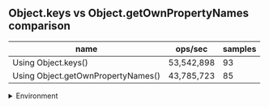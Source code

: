 ## Object.keys vs Object.getOwnPropertyNames comparison

|name|ops/sec|samples|
|-|-|-|
|Using Object.keys()|53,542,898|93|
|Using Object.getOwnPropertyNames()|43,785,723|85|


<details>
<summary>Environment</summary>

* __Machine:__ linux x64 | 2 vCPUs | 6.8GB Mem
* __Run:__ Tue Oct 10 2023 21:00:31 GMT+0000 (Coordinated Universal Time)
</details>

<!--
{"environment":{"platform":"linux","arch":"x64","cpus":2,"totalMemory":6.7597503662109375},"benchmarks":"[{\"timeStamp\":1696971625597,\"currentTarget\":{\"0\":{\"name\":\"Using Object.keys()\",\"options\":{\"async\":false,\"defer\":false,\"delay\":0.005,\"initCount\":1,\"maxTime\":5,\"minSamples\":5,\"minTime\":0.05},\"async\":false,\"defer\":false,\"delay\":0.005,\"initCount\":1,\"maxTime\":5,\"minSamples\":5,\"minTime\":0.05,\"id\":1,\"stats\":{\"moe\":2.3210100019812898e-10,\"rme\":1.242736007754639,\"sem\":1.1841887765210663e-10,\"deviation\":1.1419902995856698e-9,\"mean\":1.86766134359852e-8,\"sample\":[1.8156625029682438e-8,1.8600516247849722e-8,1.8246376713350235e-8,1.8743913499226854e-8,1.7841069171933345e-8,1.8453348065998728e-8,1.9318835121181648e-8,1.793083460952185e-8,1.9028571225531823e-8,1.8763784079563098e-8,2.0267477979085905e-8,1.899797823313921e-8,1.7924723117429476e-8,1.798384931618799e-8,1.8123668885043545e-8,1.7982711939084058e-8,1.799927017414199e-8,1.843425740041288e-8,1.795933192863767e-8,1.795716412554142e-8,1.7882510828355902e-8,1.9410153604536717e-8,1.8393430501320013e-8,1.785117131009782e-8,1.8369090773423537e-8,1.8456962659493952e-8,1.8000051876618923e-8,1.7903723746344652e-8,1.8974312841419278e-8,1.8488728803986607e-8,1.807941943098174e-8,1.8101090381674307e-8,1.8431151354239664e-8,1.8358630863328892e-8,1.8358772503529495e-8,1.7783316696511436e-8,1.8247406479401797e-8,1.7846914208884595e-8,1.8740993188168654e-8,1.844287243494023e-8,1.82713794374547e-8,1.807725906382201e-8,1.7977012149542307e-8,1.9061068526591353e-8,1.8083526996799287e-8,1.7802438477693618e-8,1.787616291030953e-8,1.7865362845013397e-8,1.8543721674173005e-8,1.8532708794475467e-8,1.955019356903915e-8,1.8656751616557317e-8,1.8180020445762958e-8,1.813607586532425e-8,1.8207888509332496e-8,1.894736543915367e-8,1.8801722132379056e-8,1.828816415532689e-8,1.79175933771875e-8,1.8262703621067136e-8,1.8299035040723328e-8,1.7945567670907492e-8,1.7955270024648934e-8,1.7775597305578465e-8,1.858391208109468e-8,1.8051834647813414e-8,1.815247107264478e-8,1.8165573145301248e-8,1.8557177493230484e-8,1.7959625814918043e-8,1.837569425829578e-8,1.810820319844819e-8,1.7955831628044336e-8,1.7954096889687426e-8,2.1488415070942265e-8,2.0444089478363928e-8,1.912476660350694e-8,1.96537279523749e-8,1.904491587811436e-8,1.8767439538224616e-8,1.863812026456973e-8,1.9497072120003243e-8,1.818886764679325e-8,1.868854523828662e-8,2.006944654445714e-8,1.918191913265207e-8,1.9632375692133693e-8,2.2422366120797137e-8,2.152977436361943e-8,2.575197667752457e-8,1.852788771614737e-8,2.095927667182355e-8,1.9600045608144594e-8],\"variance\":1.3041418443477676e-18},\"times\":{\"cycle\":0.05274382091018806,\"elapsed\":5.431,\"period\":1.86766134359852e-8,\"timeStamp\":1696971620166},\"running\":false,\"count\":2824057,\"cycles\":5,\"hz\":53542897.56157014},\"1\":{\"name\":\"Using Object.getOwnPropertyNames()\",\"options\":{\"async\":false,\"defer\":false,\"delay\":0.005,\"initCount\":1,\"maxTime\":5,\"minSamples\":5,\"minTime\":0.05},\"async\":false,\"defer\":false,\"delay\":0.005,\"initCount\":1,\"maxTime\":5,\"minSamples\":5,\"minTime\":0.05,\"id\":2,\"stats\":{\"moe\":5.489256628938427e-10,\"rme\":2.4035107289501965,\"sem\":2.800641137213483e-10,\"deviation\":2.5820635473463016e-9,\"mean\":2.283849438581878e-8,\"sample\":[2.7995374510061228e-8,2.291190986917455e-8,2.5122761330810017e-8,2.9779098533892016e-8,4.008029830798616e-8,2.287222682140984e-8,2.3157769723353018e-8,2.425881041622453e-8,2.2643599743225018e-8,2.380401175832984e-8,2.242137450034991e-8,2.284286378897972e-8,2.1323865148547264e-8,2.1968991479633297e-8,2.251424860451179e-8,2.156900737783214e-8,2.3956695991180147e-8,2.5746828063988936e-8,2.3886005436727982e-8,2.6668055234538154e-8,2.499852279723541e-8,2.3554684115468084e-8,2.2381908254703957e-8,2.2944405467818375e-8,2.5693359951073537e-8,2.0709757269936202e-8,2.1365076897587835e-8,2.1596785007885095e-8,2.372977416511044e-8,2.205815539878543e-8,2.0632275919058615e-8,2.1316906675287516e-8,2.1649239604116455e-8,2.151859835608771e-8,2.23484853602381e-8,2.25634058626599e-8,2.2111570031934133e-8,2.2831041409830503e-8,2.232616886088185e-8,2.1427322703633383e-8,2.1500182147604698e-8,2.1233713068869487e-8,2.0947460267294574e-8,2.1237774196479766e-8,2.102172783689868e-8,2.069088264788737e-8,2.284869364381257e-8,2.226718118338846e-8,2.274885303301898e-8,2.4290008339384814e-8,2.601311261707909e-8,2.5040200338239657e-8,2.27337339776453e-8,2.1426196846474096e-8,2.1031819940056148e-8,2.3730049207999697e-8,2.303542710597613e-8,2.448928787122124e-8,2.5076750888824017e-8,2.4812613540684054e-8,2.2344946952023206e-8,2.1845543254225785e-8,2.0444116069439653e-8,2.1243564319013233e-8,2.06890330254114e-8,2.2049526858528812e-8,2.185253965228706e-8,2.199198630957694e-8,2.1521292371433144e-8,2.155695831996378e-8,2.3777415627058208e-8,2.3822651763534612e-8,2.411425238661613e-8,2.065698590346418e-8,2.0961815348167304e-8,2.1655391609308267e-8,2.0709339065554642e-8,2.084806195752784e-8,2.2222830051057623e-8,2.2346595528577873e-8,2.1383694934527384e-8,2.152865065215276e-8,2.0892292864397745e-8,2.0503344599946762e-8,2.0852283921875165e-8],\"variance\":6.667052162534567e-18},\"times\":{\"cycle\":0.056799198506564993,\"elapsed\":5.496,\"period\":2.283849438581878e-8,\"timeStamp\":1696971625611},\"running\":false,\"count\":2486994,\"cycles\":6,\"hz\":43785723.485385925},\"options\":{},\"events\":{\"start\":[null],\"cycle\":[null,null],\"complete\":[null,null]},\"length\":2,\"running\":false},\"type\":\"cycle\",\"target\":{\"name\":\"Using Object.keys()\",\"options\":{\"async\":false,\"defer\":false,\"delay\":0.005,\"initCount\":1,\"maxTime\":5,\"minSamples\":5,\"minTime\":0.05},\"async\":false,\"defer\":false,\"delay\":0.005,\"initCount\":1,\"maxTime\":5,\"minSamples\":5,\"minTime\":0.05,\"id\":1,\"stats\":{\"moe\":2.3210100019812898e-10,\"rme\":1.242736007754639,\"sem\":1.1841887765210663e-10,\"deviation\":1.1419902995856698e-9,\"mean\":1.86766134359852e-8,\"sample\":[1.8156625029682438e-8,1.8600516247849722e-8,1.8246376713350235e-8,1.8743913499226854e-8,1.7841069171933345e-8,1.8453348065998728e-8,1.9318835121181648e-8,1.793083460952185e-8,1.9028571225531823e-8,1.8763784079563098e-8,2.0267477979085905e-8,1.899797823313921e-8,1.7924723117429476e-8,1.798384931618799e-8,1.8123668885043545e-8,1.7982711939084058e-8,1.799927017414199e-8,1.843425740041288e-8,1.795933192863767e-8,1.795716412554142e-8,1.7882510828355902e-8,1.9410153604536717e-8,1.8393430501320013e-8,1.785117131009782e-8,1.8369090773423537e-8,1.8456962659493952e-8,1.8000051876618923e-8,1.7903723746344652e-8,1.8974312841419278e-8,1.8488728803986607e-8,1.807941943098174e-8,1.8101090381674307e-8,1.8431151354239664e-8,1.8358630863328892e-8,1.8358772503529495e-8,1.7783316696511436e-8,1.8247406479401797e-8,1.7846914208884595e-8,1.8740993188168654e-8,1.844287243494023e-8,1.82713794374547e-8,1.807725906382201e-8,1.7977012149542307e-8,1.9061068526591353e-8,1.8083526996799287e-8,1.7802438477693618e-8,1.787616291030953e-8,1.7865362845013397e-8,1.8543721674173005e-8,1.8532708794475467e-8,1.955019356903915e-8,1.8656751616557317e-8,1.8180020445762958e-8,1.813607586532425e-8,1.8207888509332496e-8,1.894736543915367e-8,1.8801722132379056e-8,1.828816415532689e-8,1.79175933771875e-8,1.8262703621067136e-8,1.8299035040723328e-8,1.7945567670907492e-8,1.7955270024648934e-8,1.7775597305578465e-8,1.858391208109468e-8,1.8051834647813414e-8,1.815247107264478e-8,1.8165573145301248e-8,1.8557177493230484e-8,1.7959625814918043e-8,1.837569425829578e-8,1.810820319844819e-8,1.7955831628044336e-8,1.7954096889687426e-8,2.1488415070942265e-8,2.0444089478363928e-8,1.912476660350694e-8,1.96537279523749e-8,1.904491587811436e-8,1.8767439538224616e-8,1.863812026456973e-8,1.9497072120003243e-8,1.818886764679325e-8,1.868854523828662e-8,2.006944654445714e-8,1.918191913265207e-8,1.9632375692133693e-8,2.2422366120797137e-8,2.152977436361943e-8,2.575197667752457e-8,1.852788771614737e-8,2.095927667182355e-8,1.9600045608144594e-8],\"variance\":1.3041418443477676e-18},\"times\":{\"cycle\":0.05274382091018806,\"elapsed\":5.431,\"period\":1.86766134359852e-8,\"timeStamp\":1696971620166},\"running\":false,\"count\":2824057,\"cycles\":5,\"hz\":53542897.56157014},\"aborted\":false},{\"timeStamp\":1696971631107,\"currentTarget\":{\"0\":{\"name\":\"Using Object.keys()\",\"options\":{\"async\":false,\"defer\":false,\"delay\":0.005,\"initCount\":1,\"maxTime\":5,\"minSamples\":5,\"minTime\":0.05},\"async\":false,\"defer\":false,\"delay\":0.005,\"initCount\":1,\"maxTime\":5,\"minSamples\":5,\"minTime\":0.05,\"id\":1,\"stats\":{\"moe\":2.3210100019812898e-10,\"rme\":1.242736007754639,\"sem\":1.1841887765210663e-10,\"deviation\":1.1419902995856698e-9,\"mean\":1.86766134359852e-8,\"sample\":[1.8156625029682438e-8,1.8600516247849722e-8,1.8246376713350235e-8,1.8743913499226854e-8,1.7841069171933345e-8,1.8453348065998728e-8,1.9318835121181648e-8,1.793083460952185e-8,1.9028571225531823e-8,1.8763784079563098e-8,2.0267477979085905e-8,1.899797823313921e-8,1.7924723117429476e-8,1.798384931618799e-8,1.8123668885043545e-8,1.7982711939084058e-8,1.799927017414199e-8,1.843425740041288e-8,1.795933192863767e-8,1.795716412554142e-8,1.7882510828355902e-8,1.9410153604536717e-8,1.8393430501320013e-8,1.785117131009782e-8,1.8369090773423537e-8,1.8456962659493952e-8,1.8000051876618923e-8,1.7903723746344652e-8,1.8974312841419278e-8,1.8488728803986607e-8,1.807941943098174e-8,1.8101090381674307e-8,1.8431151354239664e-8,1.8358630863328892e-8,1.8358772503529495e-8,1.7783316696511436e-8,1.8247406479401797e-8,1.7846914208884595e-8,1.8740993188168654e-8,1.844287243494023e-8,1.82713794374547e-8,1.807725906382201e-8,1.7977012149542307e-8,1.9061068526591353e-8,1.8083526996799287e-8,1.7802438477693618e-8,1.787616291030953e-8,1.7865362845013397e-8,1.8543721674173005e-8,1.8532708794475467e-8,1.955019356903915e-8,1.8656751616557317e-8,1.8180020445762958e-8,1.813607586532425e-8,1.8207888509332496e-8,1.894736543915367e-8,1.8801722132379056e-8,1.828816415532689e-8,1.79175933771875e-8,1.8262703621067136e-8,1.8299035040723328e-8,1.7945567670907492e-8,1.7955270024648934e-8,1.7775597305578465e-8,1.858391208109468e-8,1.8051834647813414e-8,1.815247107264478e-8,1.8165573145301248e-8,1.8557177493230484e-8,1.7959625814918043e-8,1.837569425829578e-8,1.810820319844819e-8,1.7955831628044336e-8,1.7954096889687426e-8,2.1488415070942265e-8,2.0444089478363928e-8,1.912476660350694e-8,1.96537279523749e-8,1.904491587811436e-8,1.8767439538224616e-8,1.863812026456973e-8,1.9497072120003243e-8,1.818886764679325e-8,1.868854523828662e-8,2.006944654445714e-8,1.918191913265207e-8,1.9632375692133693e-8,2.2422366120797137e-8,2.152977436361943e-8,2.575197667752457e-8,1.852788771614737e-8,2.095927667182355e-8,1.9600045608144594e-8],\"variance\":1.3041418443477676e-18},\"times\":{\"cycle\":0.05274382091018806,\"elapsed\":5.431,\"period\":1.86766134359852e-8,\"timeStamp\":1696971620166},\"running\":false,\"count\":2824057,\"cycles\":5,\"hz\":53542897.56157014},\"1\":{\"name\":\"Using Object.getOwnPropertyNames()\",\"options\":{\"async\":false,\"defer\":false,\"delay\":0.005,\"initCount\":1,\"maxTime\":5,\"minSamples\":5,\"minTime\":0.05},\"async\":false,\"defer\":false,\"delay\":0.005,\"initCount\":1,\"maxTime\":5,\"minSamples\":5,\"minTime\":0.05,\"id\":2,\"stats\":{\"moe\":5.489256628938427e-10,\"rme\":2.4035107289501965,\"sem\":2.800641137213483e-10,\"deviation\":2.5820635473463016e-9,\"mean\":2.283849438581878e-8,\"sample\":[2.7995374510061228e-8,2.291190986917455e-8,2.5122761330810017e-8,2.9779098533892016e-8,4.008029830798616e-8,2.287222682140984e-8,2.3157769723353018e-8,2.425881041622453e-8,2.2643599743225018e-8,2.380401175832984e-8,2.242137450034991e-8,2.284286378897972e-8,2.1323865148547264e-8,2.1968991479633297e-8,2.251424860451179e-8,2.156900737783214e-8,2.3956695991180147e-8,2.5746828063988936e-8,2.3886005436727982e-8,2.6668055234538154e-8,2.499852279723541e-8,2.3554684115468084e-8,2.2381908254703957e-8,2.2944405467818375e-8,2.5693359951073537e-8,2.0709757269936202e-8,2.1365076897587835e-8,2.1596785007885095e-8,2.372977416511044e-8,2.205815539878543e-8,2.0632275919058615e-8,2.1316906675287516e-8,2.1649239604116455e-8,2.151859835608771e-8,2.23484853602381e-8,2.25634058626599e-8,2.2111570031934133e-8,2.2831041409830503e-8,2.232616886088185e-8,2.1427322703633383e-8,2.1500182147604698e-8,2.1233713068869487e-8,2.0947460267294574e-8,2.1237774196479766e-8,2.102172783689868e-8,2.069088264788737e-8,2.284869364381257e-8,2.226718118338846e-8,2.274885303301898e-8,2.4290008339384814e-8,2.601311261707909e-8,2.5040200338239657e-8,2.27337339776453e-8,2.1426196846474096e-8,2.1031819940056148e-8,2.3730049207999697e-8,2.303542710597613e-8,2.448928787122124e-8,2.5076750888824017e-8,2.4812613540684054e-8,2.2344946952023206e-8,2.1845543254225785e-8,2.0444116069439653e-8,2.1243564319013233e-8,2.06890330254114e-8,2.2049526858528812e-8,2.185253965228706e-8,2.199198630957694e-8,2.1521292371433144e-8,2.155695831996378e-8,2.3777415627058208e-8,2.3822651763534612e-8,2.411425238661613e-8,2.065698590346418e-8,2.0961815348167304e-8,2.1655391609308267e-8,2.0709339065554642e-8,2.084806195752784e-8,2.2222830051057623e-8,2.2346595528577873e-8,2.1383694934527384e-8,2.152865065215276e-8,2.0892292864397745e-8,2.0503344599946762e-8,2.0852283921875165e-8],\"variance\":6.667052162534567e-18},\"times\":{\"cycle\":0.056799198506564993,\"elapsed\":5.496,\"period\":2.283849438581878e-8,\"timeStamp\":1696971625611},\"running\":false,\"count\":2486994,\"cycles\":6,\"hz\":43785723.485385925},\"options\":{},\"events\":{\"start\":[null],\"cycle\":[null,null],\"complete\":[null,null]},\"length\":2,\"running\":false},\"type\":\"cycle\",\"target\":{\"name\":\"Using Object.getOwnPropertyNames()\",\"options\":{\"async\":false,\"defer\":false,\"delay\":0.005,\"initCount\":1,\"maxTime\":5,\"minSamples\":5,\"minTime\":0.05},\"async\":false,\"defer\":false,\"delay\":0.005,\"initCount\":1,\"maxTime\":5,\"minSamples\":5,\"minTime\":0.05,\"id\":2,\"stats\":{\"moe\":5.489256628938427e-10,\"rme\":2.4035107289501965,\"sem\":2.800641137213483e-10,\"deviation\":2.5820635473463016e-9,\"mean\":2.283849438581878e-8,\"sample\":[2.7995374510061228e-8,2.291190986917455e-8,2.5122761330810017e-8,2.9779098533892016e-8,4.008029830798616e-8,2.287222682140984e-8,2.3157769723353018e-8,2.425881041622453e-8,2.2643599743225018e-8,2.380401175832984e-8,2.242137450034991e-8,2.284286378897972e-8,2.1323865148547264e-8,2.1968991479633297e-8,2.251424860451179e-8,2.156900737783214e-8,2.3956695991180147e-8,2.5746828063988936e-8,2.3886005436727982e-8,2.6668055234538154e-8,2.499852279723541e-8,2.3554684115468084e-8,2.2381908254703957e-8,2.2944405467818375e-8,2.5693359951073537e-8,2.0709757269936202e-8,2.1365076897587835e-8,2.1596785007885095e-8,2.372977416511044e-8,2.205815539878543e-8,2.0632275919058615e-8,2.1316906675287516e-8,2.1649239604116455e-8,2.151859835608771e-8,2.23484853602381e-8,2.25634058626599e-8,2.2111570031934133e-8,2.2831041409830503e-8,2.232616886088185e-8,2.1427322703633383e-8,2.1500182147604698e-8,2.1233713068869487e-8,2.0947460267294574e-8,2.1237774196479766e-8,2.102172783689868e-8,2.069088264788737e-8,2.284869364381257e-8,2.226718118338846e-8,2.274885303301898e-8,2.4290008339384814e-8,2.601311261707909e-8,2.5040200338239657e-8,2.27337339776453e-8,2.1426196846474096e-8,2.1031819940056148e-8,2.3730049207999697e-8,2.303542710597613e-8,2.448928787122124e-8,2.5076750888824017e-8,2.4812613540684054e-8,2.2344946952023206e-8,2.1845543254225785e-8,2.0444116069439653e-8,2.1243564319013233e-8,2.06890330254114e-8,2.2049526858528812e-8,2.185253965228706e-8,2.199198630957694e-8,2.1521292371433144e-8,2.155695831996378e-8,2.3777415627058208e-8,2.3822651763534612e-8,2.411425238661613e-8,2.065698590346418e-8,2.0961815348167304e-8,2.1655391609308267e-8,2.0709339065554642e-8,2.084806195752784e-8,2.2222830051057623e-8,2.2346595528577873e-8,2.1383694934527384e-8,2.152865065215276e-8,2.0892292864397745e-8,2.0503344599946762e-8,2.0852283921875165e-8],\"variance\":6.667052162534567e-18},\"times\":{\"cycle\":0.056799198506564993,\"elapsed\":5.496,\"period\":2.283849438581878e-8,\"timeStamp\":1696971625611},\"running\":false,\"count\":2486994,\"cycles\":6,\"hz\":43785723.485385925},\"aborted\":false}]"}-->
